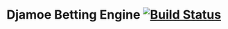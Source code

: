 # Djamoe Betting Engine [![Build Status](https://travis-ci.org/matek2305/akka-blog-example.svg?branch=master)](https://travis-ci.org/matek2305/akka-blog-example)
